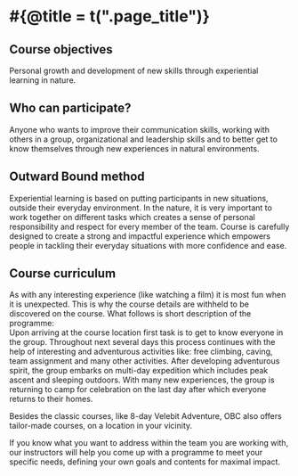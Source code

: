 # #{@title = t(".page_title")}

## Course objectives

Personal growth and development of new skills through experiential learning in nature.

## Who can participate?

Anyone who wants to improve their communication skills, working with others in a group, organizational and leadership skills and to better get to know themselves through new experiences in natural environments.

## Outward Bound method

Experiential learning is based on putting participants in new situations, outside their everyday environment. In the nature, it is very important to work together on different tasks which creates a sense of personal responsibility and respect for every member of the team. Course is carefully designed to create a strong and impactful experience which empowers people in tackling their everyday situations with more confidence and ease.

## Course curriculum

As with any interesting experience (like watching a film) it is most fun when it is unexpected. This is why the course details are withheld to be discovered on the course. What follows is short description of the programme:<br>
Upon arriving at the course location first task is to get to know everyone in the group. Throughout next several days this process continues with the help of interesting and adventurous activities like: free climbing, caving, team assignment and many other activities. After developing adventurous spirit, the group embarks on multi-day expedition which includes peak ascent and sleeping outdoors. With many new experiences, the group is returning to camp for celebration on the last day after which everyone returns to their homes.

Besides the classic courses, like 8-day Velebit Adventure, OBC also offers tailor-made courses, on a location in your vicinity.

If you know what you want to address within the team you are working with, our instructors will help you come up with a programme to meet your specific needs, defining your own goals and contents for maximal impact.
